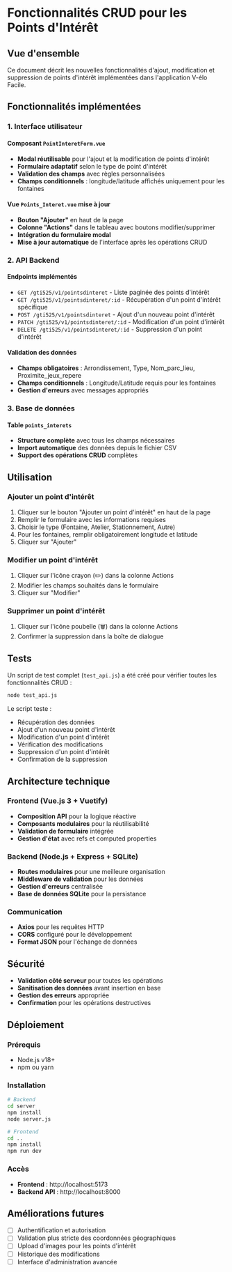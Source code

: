 # Fonctionnalités CRUD pour les Points d'Intérêt

## Vue d'ensemble

Ce document décrit les nouvelles fonctionnalités d'ajout, modification et suppression de points d'intérêt implémentées dans l'application V-élo Facile.

## Fonctionnalités implémentées

### 1. Interface utilisateur

#### Composant `PointInteretForm.vue`
- **Modal réutilisable** pour l'ajout et la modification de points d'intérêt
- **Formulaire adaptatif** selon le type de point d'intérêt
- **Validation des champs** avec règles personnalisées
- **Champs conditionnels** : longitude/latitude affichés uniquement pour les fontaines

#### Vue `Points_Interet.vue` mise à jour
- **Bouton "Ajouter"** en haut de la page
- **Colonne "Actions"** dans le tableau avec boutons modifier/supprimer
- **Intégration du formulaire modal**
- **Mise à jour automatique** de l'interface après les opérations CRUD

### 2. API Backend

#### Endpoints implémentés
- `GET /gti525/v1/pointsdinteret` - Liste paginée des points d'intérêt
- `GET /gti525/v1/pointsdinteret/:id` - Récupération d'un point d'intérêt spécifique
- `POST /gti525/v1/pointsdinteret` - Ajout d'un nouveau point d'intérêt
- `PATCH /gti525/v1/pointsdinteret/:id` - Modification d'un point d'intérêt
- `DELETE /gti525/v1/pointsdinteret/:id` - Suppression d'un point d'intérêt

#### Validation des données
- **Champs obligatoires** : Arrondissement, Type, Nom_parc_lieu, Proximite_jeux_repere
- **Champs conditionnels** : Longitude/Latitude requis pour les fontaines
- **Gestion d'erreurs** avec messages appropriés

### 3. Base de données

#### Table `points_interets`
- **Structure complète** avec tous les champs nécessaires
- **Import automatique** des données depuis le fichier CSV
- **Support des opérations CRUD** complètes

## Utilisation

### Ajouter un point d'intérêt
1. Cliquer sur le bouton "Ajouter un point d'intérêt" en haut de la page
2. Remplir le formulaire avec les informations requises
3. Choisir le type (Fontaine, Atelier, Stationnement, Autre)
4. Pour les fontaines, remplir obligatoirement longitude et latitude
5. Cliquer sur "Ajouter"

### Modifier un point d'intérêt
1. Cliquer sur l'icône crayon (✏️) dans la colonne Actions
2. Modifier les champs souhaités dans le formulaire
3. Cliquer sur "Modifier"

### Supprimer un point d'intérêt
1. Cliquer sur l'icône poubelle (🗑️) dans la colonne Actions
2. Confirmer la suppression dans la boîte de dialogue

## Tests

Un script de test complet (`test_api.js`) a été créé pour vérifier toutes les fonctionnalités CRUD :

```bash
node test_api.js
```

Le script teste :
- Récupération des données
- Ajout d'un nouveau point d'intérêt
- Modification d'un point d'intérêt
- Vérification des modifications
- Suppression d'un point d'intérêt
- Confirmation de la suppression

## Architecture technique

### Frontend (Vue.js 3 + Vuetify)
- **Composition API** pour la logique réactive
- **Composants modulaires** pour la réutilisabilité
- **Validation de formulaire** intégrée
- **Gestion d'état** avec refs et computed properties

### Backend (Node.js + Express + SQLite)
- **Routes modulaires** pour une meilleure organisation
- **Middleware de validation** pour les données
- **Gestion d'erreurs** centralisée
- **Base de données SQLite** pour la persistance

### Communication
- **Axios** pour les requêtes HTTP
- **CORS** configuré pour le développement
- **Format JSON** pour l'échange de données

## Sécurité

- **Validation côté serveur** pour toutes les opérations
- **Sanitisation des données** avant insertion en base
- **Gestion des erreurs** appropriée
- **Confirmation** pour les opérations destructives

## Déploiement

### Prérequis
- Node.js v18+
- npm ou yarn

### Installation
```bash
# Backend
cd server
npm install
node server.js

# Frontend
cd ..
npm install
npm run dev
```

### Accès
- **Frontend** : http://localhost:5173
- **Backend API** : http://localhost:8000

## Améliorations futures

- [ ] Authentification et autorisation
- [ ] Validation plus stricte des coordonnées géographiques
- [ ] Upload d'images pour les points d'intérêt
- [ ] Historique des modifications
- [ ] Interface d'administration avancée 
